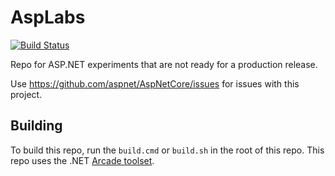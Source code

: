 AspLabs
=======

[![Build Status](https://dev.azure.com/dnceng/public/_apis/build/status/aspnet/AspLabs/AspLabs-ci?branchName=main)](https://dev.azure.com/dnceng/public/_build/latest?definitionId=256&branchName=main)

Repo for ASP.NET experiments that are not ready for a production release.

Use https://github.com/aspnet/AspNetCore/issues for issues with this project.

## Building

To build this repo, run the `build.cmd` or `build.sh` in the root of this repo. This repo uses the .NET [Arcade toolset](https://github.com/dotnet/arcade).
